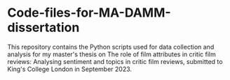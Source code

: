 # Code-files-for-MA-DAMM-dissertation
This repository contains the Python scripts used for data collection and analysis for my master's thesis on The role of film attributes in critic film reviews: Analysing sentiment and topics in critic film reviews, submitted to King's College London in September 2023.

